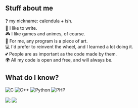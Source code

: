 ## Stuff about me

❓ my nickname: calendula + ish.  
📝 I like to write.  
🎮 I like games and animes, of course.  
🎨 For me, any program is a piece of art.  
💻 I'd prefer to reinvent the wheel, and I learned a lot doing it.  
💕 People are as important as the code made by them.  
🌍 All my code is open and free, and will always be.  

## What do I know?
![C](https://github.com/rahul-jha98/README_icons/blob/main/language_and_tools/square/c/c.png?raw=true)
![C++](https://github.com/rahul-jha98/README_icons/blob/main/language_and_tools/square/c++/c++.png?raw=true)
![Python](https://github.com/rahul-jha98/README_icons/blob/main/language_and_tools/square/python/python.png?raw=true)
![PHP](https://cdn.icon-icons.com/icons2/2107/PNG/64/file_type_php_icon_130266.png)


<img align="center" src="https://github-readme-stats.vercel.app/api?username=calendulish&count_private=true&show_icons=true&theme=transparent&title_color=FF0090&include_all_commits=false&text_bold=false" /> <img align="center" src="https://github-readme-stats.vercel.app/api/top-langs/?username=calendulish&theme=transparent&title_color=FF0090&text_bold=false&layout=compact&langs_count=8" />


